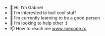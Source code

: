 - 👋 Hi, I’m Gabriel
- 👀 I’m interested to buil cool stuff
- 🌱 I’m currently learning to be a good person
- 💞️ I’m looking to help other :)
- 📫 How to reach me www.linecode.ro
